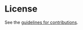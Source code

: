 # License

See the
[guidelines for contributions](https://github.com/cabo/turbo-kanga/blob/main/CONTRIBUTING.md).
